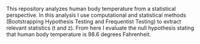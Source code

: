 This repository analyzes human body temperature from a statistical perspective. In this analysis I use computational and statistical methods (Bootstrapping Hypothesis Testing and Frequentist Testing) to extract relevant statistics (t and z). From here I evaluate the null hypothesis stating that human body temperature is 98.6 degrees Fahrenheit. 
